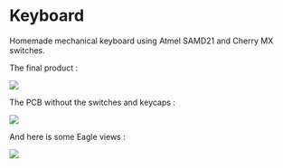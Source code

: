 # Keyboard
Homemade mechanical keyboard using Atmel SAMD21 and Cherry MX switches.

The final product :

![](http://synless.fr/images/keyboard/full.jpg)

The PCB without the switches and keycaps :

![](https://image.noelshack.com/fichiers/2017/22/1496566045-1-2-2-low.jpg)

And here is some Eagle views :

![](https://image.noelshack.com/fichiers/2017/22/1496565717-topbot-png.png)
